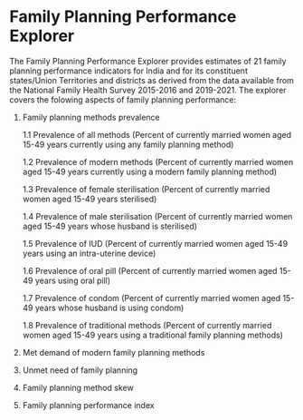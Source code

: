 # Family Planning Performance Explorer

The Family Planning Performance Explorer provides estimates of 21 family planning performance indicators for India and for its constituent states/Union Territories and districts as derived from the data available from the National Family Health Survey 2015-2016 and 2019-2021. The explorer covers the folowing aspects of family planning performance:
1. Family planning methods prevalence

    1.1 Prevalence of all methods (Percent of currently married women aged 15-49 years currently using any family planning method)

    1.2 Prevalence of modern methods (Percent of currently married women aged 15-49 years currently using a modern family planning method)

    1.3 Prevalence of female sterilisation (Percent of currently married women aged 15-49 years sterilised)

    1.4 Prevalence of male sterilisation (Percent of currently married women aged 15-49 years whose husband is sterilised)

    1.5 Prevalence of IUD (Percent of currently married women aged 15-49 years using an intra-uterine device)

    1.6 Prevalence of oral pill (Percent of currently married women aged 15-49 years using oral pill)

    1.7 Prevalence of condom (Percent of currently married women aged 15-49 years whose husband is using condom)

    1.8 Prevalence of traditional methods (Percent of currently married women aged 15-49 years using a traditional family planning methods)

2. Met demand of modern family planning methods
3. Unmet need of family planning
4. Family planning method skew
5. Family planning performance index